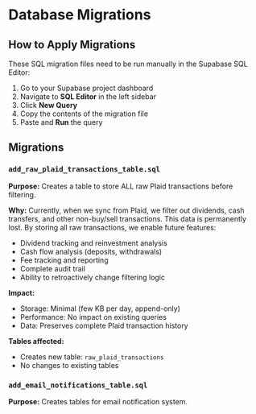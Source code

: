 # Database Migrations

## How to Apply Migrations

These SQL migration files need to be run manually in the Supabase SQL Editor:

1. Go to your Supabase project dashboard
2. Navigate to **SQL Editor** in the left sidebar
3. Click **New Query**
4. Copy the contents of the migration file
5. Paste and **Run** the query

## Migrations

### `add_raw_plaid_transactions_table.sql`
**Purpose:** Creates a table to store ALL raw Plaid transactions before filtering.

**Why:** Currently, when we sync from Plaid, we filter out dividends, cash transfers, and other non-buy/sell transactions. This data is permanently lost. By storing all raw transactions, we enable future features:
- Dividend tracking and reinvestment analysis
- Cash flow analysis (deposits, withdrawals)
- Fee tracking and reporting
- Complete audit trail
- Ability to retroactively change filtering logic

**Impact:**
- Storage: Minimal (few KB per day, append-only)
- Performance: No impact on existing queries
- Data: Preserves complete Plaid transaction history

**Tables affected:**
- Creates new table: `raw_plaid_transactions`
- No changes to existing tables

### `add_email_notifications_table.sql`
**Purpose:** Creates tables for email notification system.
